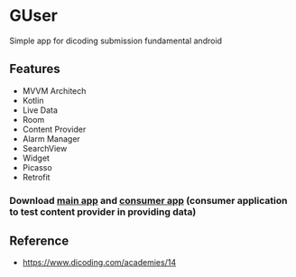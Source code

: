 # GUser
Simple app for dicoding submission fundamental android

## Features
* MVVM Architech
* Kotlin
* Live Data
* Room
* Content Provider
* Alarm Manager
* SearchView
* Widget
* Picasso
* Retrofit

### Download [main app](https://github.com/shidqi75/Github-user-app/blob/master/apk/GUser.apk) and [consumer app](https://github.com/shidqi75/Github-user-app/blob/master/apk/FavGUser.apk) (consumer application to test content provider in providing data)

## Reference
* https://www.dicoding.com/academies/14

